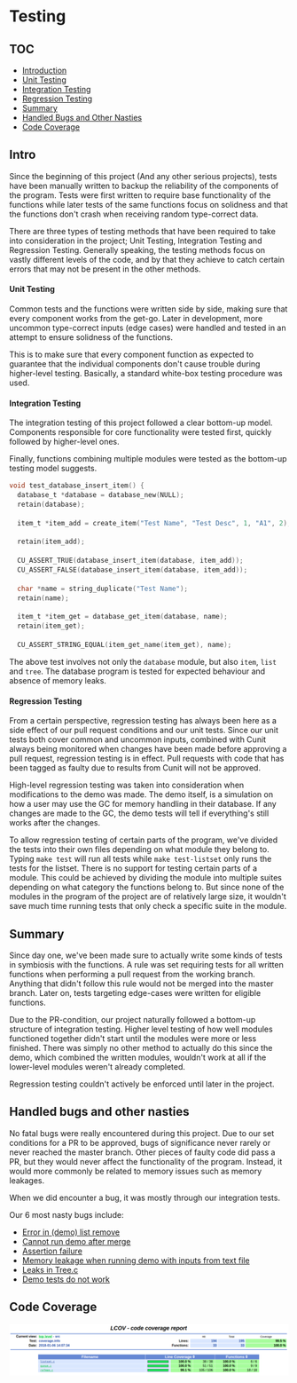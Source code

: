 # Testing

## TOC
* [Introduction](#intro)
* [Unit Testing](#unit-testing)
* [Integration Testing](#integration-testing)
* [Regression Testing](#regression-testing)
* [Summary](#summary)
* [Handled Bugs and Other Nasties](#handled-bugs-and-other-nasties)
* [Code Coverage](#code-coverage)

## Intro
Since the beginning of this project (And any other serious projects), tests have been manually written to backup the reliability of the components of the program. Tests were first written to require base functionality of the functions while later tests of the same functions focus on solidness and that the functions don't crash when receiving random type-correct data.

There are three types of testing methods that have been required to take into consideration in the project; Unit Testing, Integration Testing and Regression Testing. Generally speaking, the testing methods focus on vastly different levels of the code, and by that they achieve to catch certain errors that may not be present in the other methods.

#### Unit Testing
Common tests and the functions were written side by side, making sure that every component works from the get-go. Later in development, more uncommon type-correct inputs (edge cases) were handled and tested in an attempt to ensure solidness of the functions.

This is to make sure that every component function as expected to guarantee that the individual components don't cause trouble during higher-level testing. Basically, a standard white-box testing procedure was used.

#### Integration Testing
The integration testing of this project followed a clear bottom-up model. Components responsible for core functionality were tested first, quickly followed by higher-level ones.

Finally, functions combining multiple modules were tested as the bottom-up testing model suggests.

```c
void test_database_insert_item() {
  database_t *database = database_new(NULL);
  retain(database);

  item_t *item_add = create_item("Test Name", "Test Desc", 1, "A1", 2);

  retain(item_add);

  CU_ASSERT_TRUE(database_insert_item(database, item_add));
  CU_ASSERT_FALSE(database_insert_item(database, item_add));

  char *name = string_duplicate("Test Name");
  retain(name);

  item_t *item_get = database_get_item(database, name);
  retain(item_get);

  CU_ASSERT_STRING_EQUAL(item_get_name(item_get), name);
```

The above test involves not only the ``database`` module, but also ``item``, ``list`` and ``tree``. The database program is tested for expected behaviour and absence of memory leaks.

#### Regression Testing
From a certain perspective, regression testing has always been here as a side effect of our pull request conditions and our unit tests. Since our unit tests both cover common and uncommon inputs, combined with Cunit always being monitored when changes have been made before approving a pull request, regression testing is in effect. Pull requests with code that has been tagged as faulty due to results from Cunit will not be approved.

High-level regression testing was taken into consideration when modifications to the demo was made. The demo itself, is a simulation on how a user may use the GC for memory handling in their database. If any changes are made to the GC, the demo tests will tell if everything's still works after the changes.

To allow regression testing of certain parts of the program, we've divided the tests into their own files depending on what module they belong to. Typing ``make test`` will run all tests while ``make test-listset`` only runs the tests for the listset. There is no support for testing certain parts of a module. This could be achieved by dividing the module into multiple suites depending on what category the functions belong to. But since none of the modules in the program of the project are of relatively large size, it wouldn't save much time running tests that only check a specific suite in the module.

## Summary
Since day one, we've been made sure to actually write some kinds of tests in symbiosis with the functions. A rule was set requiring tests for all written functions when performing a pull request from the working branch. Anything that didn't follow this rule would not be merged into the master branch. Later on, tests targeting edge-cases were written for eligible functions.

Due to the PR-condition, our project naturally followed a bottom-up structure of integration testing. Higher level testing of how well modules functioned together didn't start until the modules were more or less finished. There was simply no other method to actually do this since the demo, which combined the written modules, wouldn't work at all if the lower-level modules weren't already completed.

Regression testing couldn't actively be enforced until later in the project.

## Handled bugs and other nasties

No fatal bugs were really encountered during this project. Due to our set conditions for a PR to be approved, bugs of significance never rarely or never reached the master branch. Other pieces of faulty code did pass a PR, but they would never affect the functionality of the program. Instead, it would more commonly be related to memory issues such as memory leakages.

When we did encounter a bug, it was mostly through our integration tests.

Our 6 most nasty bugs include:

* [Error in (demo) list remove](https://github.com/IOOPM-UU/goktytorna/issues/44)
* [Cannot run demo after merge](https://github.com/IOOPM-UU/goktytorna/issues/29)
* [Assertion failure](https://github.com/IOOPM-UU/goktytorna/issues/50)
* [Memory leakage when running demo with inputs from text file](https://github.com/IOOPM-UU/goktytorna/issues/54)
* [Leaks in Tree.c](https://github.com/IOOPM-UU/goktytorna/issues/19)
* [Demo tests do not work](https://github.com/IOOPM-UU/goktytorna/issues/41)

## Code Coverage

![record](code_covrage_overview.png?)
